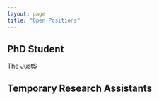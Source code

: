 ```yaml
---
layout: page
title: "Open Positions"
---
```


## PhD Student

The Just\$

## Temporary Research Assistants


